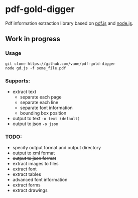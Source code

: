 pdf-gold-digger
====

Pdf information extraction library based on [pdf.js](https://mozilla.github.io/pdf.js/)
and [node.js](https://nodejs.org).

## Work in progress

### Usage
``git clone https://github.com/vane/pdf-gold-digger``  
``node gd.js -f some_file.pdf``

### Supports:
- extract text
  - separate each page
  - separate each line
  - separate font information
  - bounding box position 
- output to text ``-o text (default)``
- output to json ``-o json`` 

### TODO:
- specify output format and output directory    
- output to xml format
- ~~output to json format~~
- extract images to files
- extract font
- extract tables
- advanced font information
- extract forms
- extract drawings